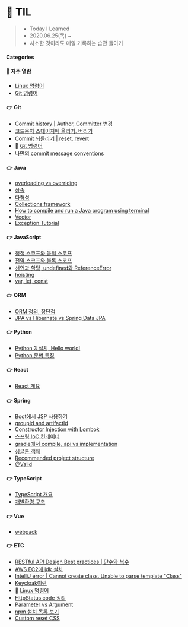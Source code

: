# 📝 TIL
>- Today I Learned
>- 2020.06.25(목) ~
>- 사소한 것이라도 매일 기록하는 습관 들이기

#### Categories

#### 📌 자주 열람
* [Linux 명령어](etc/[20200724]_Linux_명령어.md)
* [Git 명령어](git/[20200802]_git_명령어.md)

#### 👉 Git
* [Commit history | Author, Committer 변경](git/[20200714]_author_committer_변경.md)
* [코드뭉치 스테이지에 올리기, 버리기](git/[20200717]_코드뭉치_스테이지에_올리기_버리기.md)
* [Commit 되돌리기 | reset, revert](git/[20200729]_commit_되돌리기.md)
* 📌️ [Git 명령어](git/[20200802]_git_명령어.md)
* [나만의 commit message conventions](git/[20200804]_나만의_commit_message_conventions.md)

#### 👉 Java
* [overloading vs overriding](java/[20200629]_overloading_vs_overriding.md)
* [상속](java/[20200704]_상속.md)
* [다형성](java/[20200705]_다형성.md)
* [Collections framework](java/[20200709]_collections_framework.md)
* [How to compile and run a Java program using terminal](java/[20200710]_How_to_compile_and_run_a_Java_program.md)
* [Vector](java/[20200711]_Vector.md)
* [Exception Tutorial](java/[20200731]_exception_tutorial.md)

#### 👉 JavaScript
* [정적 스코프와 동적 스코프](javascript/[20200627]_정적스코프와_동적스코프.md)
* [전역 스코프와 블록 스코프](javascript/[20200628]_전역스코프와_블록스코프.md)
* [선언과 할당, undefined와 ReferenceError](javascript/[20200630]_선언과_할당_undefined와_ReferenceError.md)
* [hoisting](javascript/[20200701]_hoisting.md)
* [var, let, const](javascript/[20200702]_let_and_const.md)

#### 👉 ORM
* [ORM 정의, 장단점](orm/[20200706]_ORM_정의_장단점.md)
* [JPA vs Hibernate vs Spring Data JPA](orm/[20200707]_JPA_vs_Hibernate_vs_Spring_Data_JPA.md)

#### 👉 Python
* [Python 3 설치, Hello world!](python/[20200725]_install_python3.md)
* [Python 문법 특징](python/[20200726]_python_문법_특징.md)

#### 👉 React
* [React 개요](react/[20200712]_React_개요.md)

#### 👉 Spring
* [Boot에서 JSP 사용하기](spring/[20200625]_boot에서_JSP사용하기.md)
* [groupId and artifactId](spring/[20200708]_groupId_and_artifactId.md)
* [Constructor Injection with Lombok](spring/[20200715]_constructor_injection_with_Lombok.md)
* [스프링 IoC 컨테이너](spring/[20200716]_IoC_컨테이너.md)
* [gradle에서 compile, api vs implementation](spring/[20200718]_compile_and_api_vs_implementation.md)
* [싱글톤 객체](spring/[20200719]_싱글톤_객체.md)
* [Recommended project structure](spring/[20200721]_recommended_project_structure.md)
* [@Valid](spring/[20200728]_@Valid.md)

#### 👉 TypeScript
* [TypeScript 개요](typescript/[20200703]_TypeScript_개요.md)
* [개발환경 구축](typescript/[20200703]_개발환경_구축.md)

#### 👉 Vue
* [webpack](vue/[20200626]_webpack.md)

#### 👉 ETC
* [RESTful API Design Best practices | 단수와 복수](etc/[20200713]_restful_api_design_plural_or_singular.md)
* [AWS EC2에 jdk 설치](etc/[20200720]_AWS_EC2에_jdk_설치.md)
* [IntelliJ error | Cannot create class. Unable to parse template "Class"](etc/[20200722]_intellij_error_cannot_create_class.md)
* [Keycloak이란](etc/[20200723]_keycloak이란.md)
* 📌️ [Linux 명령어](etc/[20200724]_Linux_명령어.md)
* [HttpStatus code 정리](etc/[20200727]_HttpStatus_code.md)
* [Parameter vs Argument](etc/[20200730]_parameter_vs_argument.md)
* [npm 설치 목록 보기](etc/[20200801]_npm_설치_목록_보기.md)
* [Custom reset CSS](etc/[20200803]_custom_reset_css.md)
